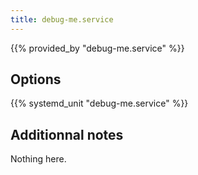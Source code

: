 ```yaml
---
title: debug-me.service
---
```


{{% provided_by "debug-me.service" %}}

## Options

{{% systemd_unit "debug-me.service" %}}

## Additionnal notes

Nothing here.